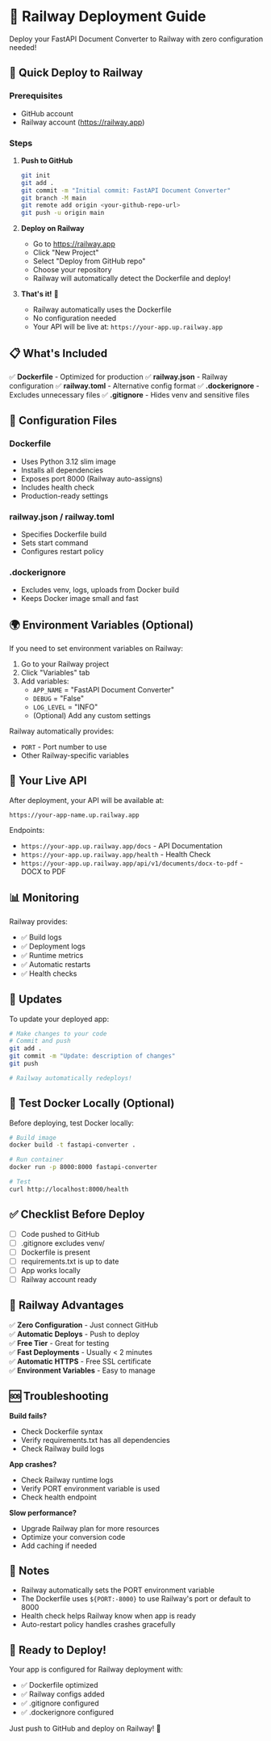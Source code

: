 # 🚂 Railway Deployment Guide

Deploy your FastAPI Document Converter to Railway with zero configuration needed!

## 🚀 Quick Deploy to Railway

### Prerequisites
- GitHub account
- Railway account (https://railway.app)

### Steps

1. **Push to GitHub**
   ```bash
   git init
   git add .
   git commit -m "Initial commit: FastAPI Document Converter"
   git branch -M main
   git remote add origin <your-github-repo-url>
   git push -u origin main
   ```

2. **Deploy on Railway**
   - Go to https://railway.app
   - Click "New Project"
   - Select "Deploy from GitHub repo"
   - Choose your repository
   - Railway will automatically detect the Dockerfile and deploy!

3. **That's it!** 🎉
   - Railway automatically uses the Dockerfile
   - No configuration needed
   - Your API will be live at: `https://your-app.up.railway.app`

## 📋 What's Included

✅ **Dockerfile** - Optimized for production
✅ **railway.json** - Railway configuration
✅ **railway.toml** - Alternative config format
✅ **.dockerignore** - Excludes unnecessary files
✅ **.gitignore** - Hides venv and sensitive files

## 🔧 Configuration Files

### Dockerfile
- Uses Python 3.12 slim image
- Installs all dependencies
- Exposes port 8000 (Railway auto-assigns)
- Includes health check
- Production-ready settings

### railway.json / railway.toml
- Specifies Dockerfile build
- Sets start command
- Configures restart policy

### .dockerignore
- Excludes venv, logs, uploads from Docker build
- Keeps Docker image small and fast

## 🌍 Environment Variables (Optional)

If you need to set environment variables on Railway:

1. Go to your Railway project
2. Click "Variables" tab
3. Add variables:
   - `APP_NAME` = "FastAPI Document Converter"
   - `DEBUG` = "False"
   - `LOG_LEVEL` = "INFO"
   - (Optional) Add any custom settings

Railway automatically provides:
- `PORT` - Port number to use
- Other Railway-specific variables

## 🔗 Your Live API

After deployment, your API will be available at:
```
https://your-app-name.up.railway.app
```

Endpoints:
- `https://your-app.up.railway.app/docs` - API Documentation
- `https://your-app.up.railway.app/health` - Health Check
- `https://your-app.up.railway.app/api/v1/documents/docx-to-pdf` - DOCX to PDF

## 📊 Monitoring

Railway provides:
- ✅ Build logs
- ✅ Deployment logs
- ✅ Runtime metrics
- ✅ Automatic restarts
- ✅ Health checks

## 🔄 Updates

To update your deployed app:

```bash
# Make changes to your code
# Commit and push
git add .
git commit -m "Update: description of changes"
git push

# Railway automatically redeploys!
```

## 🐳 Test Docker Locally (Optional)

Before deploying, test Docker locally:

```bash
# Build image
docker build -t fastapi-converter .

# Run container
docker run -p 8000:8000 fastapi-converter

# Test
curl http://localhost:8000/health
```

## ✅ Checklist Before Deploy

- [ ] Code pushed to GitHub
- [ ] .gitignore excludes venv/
- [ ] Dockerfile is present
- [ ] requirements.txt is up to date
- [ ] App works locally
- [ ] Railway account ready

## 🎯 Railway Advantages

✅ **Zero Configuration** - Just connect GitHub  
✅ **Automatic Deploys** - Push to deploy  
✅ **Free Tier** - Great for testing  
✅ **Fast Deployments** - Usually < 2 minutes  
✅ **Automatic HTTPS** - Free SSL certificate  
✅ **Environment Variables** - Easy to manage  

## 🆘 Troubleshooting

**Build fails?**
- Check Dockerfile syntax
- Verify requirements.txt has all dependencies
- Check Railway build logs

**App crashes?**
- Check Railway runtime logs
- Verify PORT environment variable is used
- Check health endpoint

**Slow performance?**
- Upgrade Railway plan for more resources
- Optimize your conversion code
- Add caching if needed

## 📝 Notes

- Railway automatically sets the PORT environment variable
- The Dockerfile uses `${PORT:-8000}` to use Railway's port or default to 8000
- Health check helps Railway know when app is ready
- Auto-restart policy handles crashes gracefully

## 🎉 Ready to Deploy!

Your app is configured for Railway deployment with:
- ✅ Dockerfile optimized
- ✅ Railway configs added
- ✅ .gitignore configured
- ✅ .dockerignore configured

Just push to GitHub and deploy on Railway! 🚀

